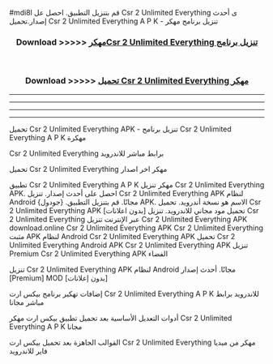 #mdi8l قم بتنزيل التطبيق. احصل عل Csr 2 Unlimited Everything  ى أحدث إصدار.تحميل Csr 2 Unlimited Everything  A P K - تنزيل برنامج مهكر



<div align="center">
<h3>Download >>>>> <a href="https://ar-sites.web.app/?ar= Csr 2 Unlimited Everything ">مهكرCsr 2 Unlimited Everything  تنزيل برنامج</a></h3><br>

<h3>Download >>>>> <a href="https://ar-sites.web.app/?ar= Csr 2 Unlimited Everything ">تحميل Csr 2 Unlimited Everything  مهكر</a></h3>
</div>


----------------------------------------------------------

----------------------------------------------------------

----------------------------------------------------------

----------------------------------------------------------


تحميل Csr 2 Unlimited Everything  APK - تنزيل برنامج Csr 2 Unlimited Everything  A P K مهكرة

Csr 2 Unlimited Everything  برابط مباشر للاندرويد

تحميل Csr 2 Unlimited Everything  مهكر اخر اصدار

تطبيق Csr 2 Unlimited Everything  A P K مهكر
تنزيل Csr 2 Unlimited Everything  APK. احصل على أحدث إصدار.
تنزيل Csr 2 Unlimited Everything  APK لنظام Android مجانًا.
قم بتنزيل التطبيق. {جودول} APK. الاسم هو نسخة أندرويد.
تحميل Csr 2 Unlimited Everything  APK [بدون اعلانات]
تحميل مود مجاني للاندرويد.
تنزيل Csr 2 Unlimited Everything  عبر الإنترنت
تنزيل Csr 2 Unlimited Everything  APK
download.online Csr 2 Unlimited Everything  APK
Csr 2 Unlimited Everything  مثبت APK لنظام Android
Csr 2 Unlimited Everything  APK
تحميل Csr 2 Unlimited Everything  Android APK
Csr 2 Unlimited Everything  APK تنزيل Premium
Csr 2 Unlimited Everything  APK الفضاء

تنزيل Csr 2 Unlimited Everything  APK لنظام Android مجانًا. أحدث إصدار [Premium] MOD [بدون إعلانات]

إضافات تهكير برنامج بيكس ارت Csr 2 Unlimited Everything  A P K للاندرويد برابط مباشر مجانا

أدوات التعديل الأساسية بعد تحميل تطبيق بيكس ارت مهكر Csr 2 Unlimited Everything  A P K مجانا

القوالب الجاهزة بعد تحميل بيكس ارت Csr 2 Unlimited Everything  مهكر من ميديا فاير للاندرويد



